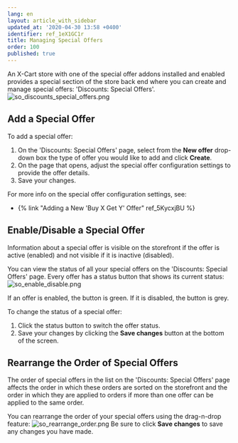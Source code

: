 ```yaml
---
lang: en
layout: article_with_sidebar
updated_at: '2020-04-30 13:58 +0400'
identifier: ref_1eX1GC1r
title: Managing Special Offers
order: 100
published: true
---
```

An X-Cart store with one of the special offer addons installed and enabled provides a special section of the store back end where you can create and manage special offers: 'Discounts: Special Offers'.
![so_discounts_special_offers.png]({{site.baseurl}}/attachments/ref_buy_x_get_y/so_discounts_special_offers.png)

## Add a Special Offer

To add a special offer:
1. On the 'Discounts: Special Offers' page, select from the **New offer** drop-down box the type of offer you would like to add and click **Create**.
2. On the page that opens, adjust the special offer configuration settings to provide the offer details.
3. Save your changes.

For more info on the special offer configuration settings, see:
* {% link "Adding a New 'Buy X Get Y' Offer" ref_5KycxjBU %}

## Enable/Disable a Special Offer
Information about a special offer is visible on the storefront if the offer is active (enabled) and not visible if it is inactive (disabled). 

You can view the status of all your special offers on the 'Discounts: Special Offers' page. Every offer has a status button that shows its current status:
![so_enable_disable.png]({{site.baseurl}}/attachments/ref_1eX1GC1r/so_enable_disable.png)

If an offer is enabled, the button is green. If it is disabled, the button is grey. 

To change the status of a special offer:

1. Click the status button to switch the offer status.
2. Save your changes by clicking the **Save changes** button at the bottom of the screen.

## Rearrange the Order of Special Offers
The order of special offers in the list on the 'Discounts: Special Offers' page affects the order in which these orders are sorted on the storefront and the order in which they are applied to orders if more than one offer can be applied to the same order.

You can rearrange the order of your special offers using the drag-n-drop feature:
![so_rearrange_order.png]({{site.baseurl}}/attachments/ref_1eX1GC1r/so_rearrange_order.png)
Be sure to click **Save changes** to save any changes you have made.

